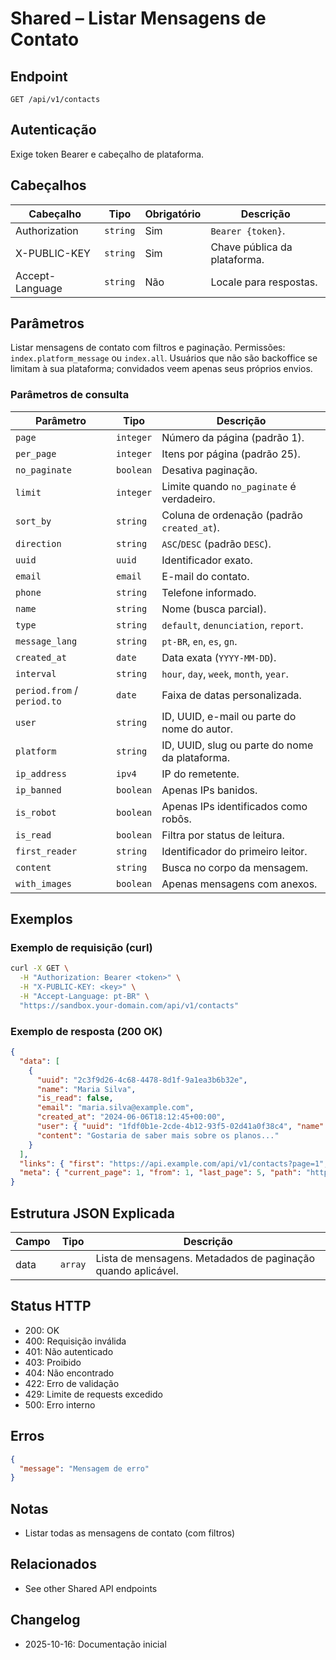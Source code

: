 # Shared – Listar Mensagens de Contato

## Endpoint

`GET /api/v1/contacts`

## Autenticação

Exige token Bearer e cabeçalho de plataforma.

## Cabeçalhos

| Cabeçalho | Tipo | Obrigatório | Descrição |
| --------- | ---- | ----------- | --------- |
| Authorization | `string` | Sim | `Bearer {token}`. |
| X-PUBLIC-KEY  | `string` | Sim | Chave pública da plataforma. |
| Accept-Language | `string` | Não | Locale para respostas. |

## Parâmetros

Listar mensagens de contato com filtros e paginação. Permissões: `index.platform_message` ou `index.all`. Usuários que não são backoffice se limitam à sua plataforma; convidados veem apenas seus próprios envios.

### Parâmetros de consulta

| Parâmetro | Tipo | Descrição |
| --------- | ---- | --------- |
| `page` | `integer` | Número da página (padrão 1). |
| `per_page` | `integer` | Itens por página (padrão 25). |
| `no_paginate` | `boolean` | Desativa paginação. |
| `limit` | `integer` | Limite quando `no_paginate` é verdadeiro. |
| `sort_by` | `string` | Coluna de ordenação (padrão `created_at`). |
| `direction` | `string` | `ASC`/`DESC` (padrão `DESC`). |
| `uuid` | `uuid` | Identificador exato. |
| `email` | `email` | E-mail do contato. |
| `phone` | `string` | Telefone informado. |
| `name` | `string` | Nome (busca parcial). |
| `type` | `string` | `default`, `denunciation`, `report`. |
| `message_lang` | `string` | `pt-BR`, `en`, `es`, `gn`. |
| `created_at` | `date` | Data exata (`YYYY-MM-DD`). |
| `interval` | `string` | `hour`, `day`, `week`, `month`, `year`. |
| `period.from` / `period.to` | `date` | Faixa de datas personalizada. |
| `user` | `string` | ID, UUID, e-mail ou parte do nome do autor. |
| `platform` | `string` | ID, UUID, slug ou parte do nome da plataforma. |
| `ip_address` | `ipv4` | IP do remetente. |
| `ip_banned` | `boolean` | Apenas IPs banidos. |
| `is_robot` | `boolean` | Apenas IPs identificados como robôs. |
| `is_read` | `boolean` | Filtra por status de leitura. |
| `first_reader` | `string` | Identificador do primeiro leitor. |
| `content` | `string` | Busca no corpo da mensagem. |
| `with_images` | `boolean` | Apenas mensagens com anexos. |

## Exemplos

### Exemplo de requisição (curl)

```bash
curl -X GET \
  -H "Authorization: Bearer <token>" \
  -H "X-PUBLIC-KEY: <key>" \
  -H "Accept-Language: pt-BR" \
  "https://sandbox.your-domain.com/api/v1/contacts"
```

### Exemplo de resposta (200 OK)

```json
{
  "data": [
    {
      "uuid": "2c3f9d26-4c68-4478-8d1f-9a1ea3b6b32e",
      "name": "Maria Silva",
      "is_read": false,
      "email": "maria.silva@example.com",
      "created_at": "2024-06-06T18:12:45+00:00",
      "user": { "uuid": "1fdf0b1e-2cde-4b12-93f5-02d41a0f38c4", "name": "Maria Silva", "email": "maria.silva@example.com" },
      "content": "Gostaria de saber mais sobre os planos..."
    }
  ],
  "links": { "first": "https://api.example.com/api/v1/contacts?page=1", "last": "https://api.example.com/api/v1/contacts?page=5", "prev": null, "next": "https://api.example.com/api/v1/contacts?page=2" },
  "meta": { "current_page": 1, "from": 1, "last_page": 5, "path": "https://api.example.com/api/v1/contacts", "per_page": 25, "to": 25, "total": 112 }
}
```

## Estrutura JSON Explicada

| Campo | Tipo | Descrição |
| ----- | ---- | --------- |
| data  | `array` | Lista de mensagens. Metadados de paginação quando aplicável. |

## Status HTTP

- 200: OK
- 400: Requisição inválida
- 401: Não autenticado
- 403: Proibido
- 404: Não encontrado
- 422: Erro de validação
- 429: Limite de requests excedido
- 500: Erro interno

## Erros

```json
{
  "message": "Mensagem de erro"
}
```

## Notas

- Listar todas as mensagens de contato (com filtros)

## Relacionados

- See other Shared API endpoints

## Changelog

- 2025-10-16: Documentação inicial
